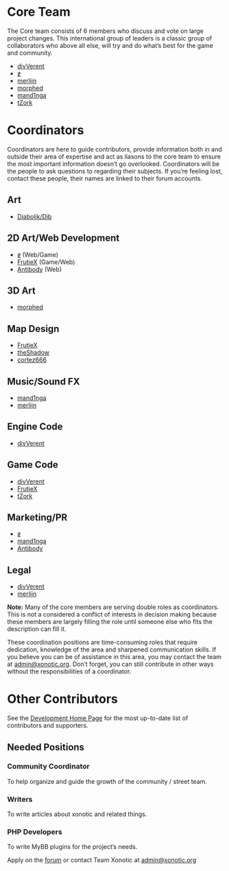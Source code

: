 Core Team
=========

The Core team consists of 6 members who discuss and vote on large project changes. This international group of leaders is a classic group of collaborators who above all else, will try and do what’s best for the game and community.

-   [divVerent](http://forums.xonotic.org/member.php?action=profile&uid=4)
-   [~~z~~](http://forums.xonotic.org/member.php?action=profile&uid=1)
-   [merlijn](http://forums.xonotic.org/member.php?action=profile&uid=34)
-   [morphed](http://forums.xonotic.org/member.php?action=profile&uid=8)
-   [mand1nga](http://forums.xonotic.org/member.php?action=profile&uid=13)
-   [tZork](http://forums.xonotic.org/member.php?action=profile&uid=39)

Coordinators
============

Coordinators are here to guide contributors, provide information both in and outside their area of expertise and act as liasons to the core team to ensure the most important information doesn’t go overlooked. Coordinators will be the people to ask questions to regarding their subjects. If you’re feeling lost, contact these people, their names are linked to their forum accounts.

Art
---

-   [Diabolik/Dib](http://forums.xonotic.org/member.php?action=profile&uid=14)

2D Art/Web Development
----------------------

-   [~~z~~](http://forums.xonotic.org/member.php?action=profile&uid=1) (Web/Game)
-   [FrutieX](http://forums.xonotic.org/member.php?action=profile&uid=29) (Game/Web)
-   [Antibody](http://forums.xonotic.org/member.php?action=profile&uid=530) (Web)

3D Art
------

-   [morphed](http://forums.xonotic.org/member.php?action=profile&uid=8)

Map Design
----------

-   [FrutieX](http://forums.xonotic.org/member.php?action=profile&uid=29)
-   [theShadow](http://forums.xonotic.org/member.php?action=profile&uid=153)
-   [cortez666](http://forums.xonotic.org/member.php?action=profile&uid=95)

Music/Sound FX
--------------

-   [mand1nga](http://forums.xonotic.org/member.php?action=profile&uid=13)
-   [merlijn](http://forums.xonotic.org/member.php?action=profile&uid=34)

Engine Code
-----------

-   [divVerent](http://forums.xonotic.org/member.php?action=profile&uid=4)

Game Code
---------

-   [divVerent](http://forums.xonotic.org/member.php?action=profile&uid=4)
-   [FrutieX](http://forums.xonotic.org/member.php?action=profile&uid=29)
-   [tZork](http://forums.xonotic.org/member.php?action=profile&uid=39)

Marketing/PR
------------

-   [~~z~~](http://forums.xonotic.org/member.php?action=profile&uid=1)
-   [mand1nga](http://forums.xonotic.org/member.php?action=profile&uid=13)
-   [Antibody](http://forums.xonotic.org/member.php?action=profile&uid=530)

Legal
-----

-   [divVerent](http://forums.xonotic.org/member.php?action=profile&uid=4)
-   [merlijn](http://forums.xonotic.org/member.php?action=profile&uid=34)

**Note:** Many of the core members are serving double roles as coordinators. This is not a considered a conflict of interests in decision making because these members are largely filling the role until someone else who fits the description can fill it.

These coordination positions are time-consuming roles that require dedication, knowledge of the area and sharpened communication skills. If you believe you can be of assistance in this area, you may contact the team at admin@xonotic.org. Don’t forget, you can still contribute in other ways without the responsibilities of a coordinator.

Other Contributors
==================

See the [Development Home Page](http://dev.xonotic.org/projects/xonotic) for the most up-to-date list of contributors and supporters.

Needed Positions
----------------

### Community Coordinator

To help organize and guide the growth of the community / street team.

### Writers

To write articles about xonotic and related things.

### PHP Developers

To write MyBB plugins for the project’s needs.

Apply on the [forum](http://forums.xonotic.org/showthread.php?tid=604) or contact Team Xonotic at admin@xonotic.org

